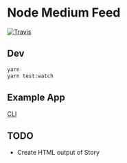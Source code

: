 # Node Medium Feed

[![Travis](https://img.shields.io/travis/franklintarter/node-medium-feed.svg)](https://travis-ci.org/franklintarter/node-medium-feed)

## Dev

```bash
yarn
yarn test:watch
```

## Example App

[CLI](https://github.com/franklintarter/node-medium-feed-cli)

## TODO

- Create HTML output of Story
